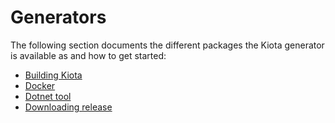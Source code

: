 # Generators

The following section documents the different packages the Kiota generator is available as and how to get started:

- [Building Kiota](./build)
- [Docker](./docker)
- [Dotnet tool](./tool)
- [Downloading release](./binaries)
